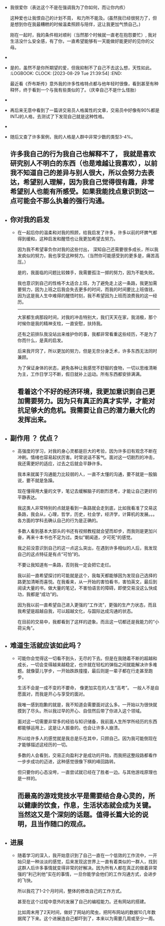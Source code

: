- 我很爱你（表达这个不是在强调我为了你如何，而让你内疚）
  
  这种爱也让我恨自己的计划不周， 和力所不能及。(虽然我已经很努力了，但是想到你在我最糟糕的时候温柔照顾与陪伴，这让我更加气愤自己。)
  
  刚在一起时，我的条件相对顺利（当然那个时候就一直老在抱怨要忙）, 我对生活没什么安全感，有了你，一直希望能够有一天能做好能更好的见你的父母。
-
- 是的，虽然不是你所期望的爱，但我抑制不了自己不去这么想，天性如此。 
  :LOGBOOK:
  CLOCK: [2023-08-29 Tue 21:39:54]
  :END:
  
  最近看《乔布斯传》意外我的许多性格特点都与他年轻时很像，看到甚至有种释怀，终于看到一个与我有些类似的了。（庆幸自己不是什么怪胎）
-
- 再后来无意中看到了一篇讲交易员人格属性的文章，交易员中好像有90%都是INTJ的人格，去测试了下发现自己就是这种性格。
-
- 随后又查了许多案例，我的人格是人群中非常少数的类型3-4%。
  
  许多我自己的行为我自己也解释不了， 我就是喜欢研究别人不明白的东西（也是难越让我喜欢），以前我不知道自己的差异与别人很大，所以会努力去表达，希望别人理解，因为我自己觉得很有趣，非常希望别人也能有所感受。如果我能找点意识到这一点可能会不那么执着的强行沟通。
  ---
- ## 你对我的启发
	- 在一起后你的温柔和对我的照顾，给我启发了许多，许多以前的坏脾气都得到缓和，这种启发和醒悟也让我更加希望去努力。
	  
	  因为我不希望辜负你对我的这些付出， 深知自己还需要很多成长，所以我发疯似的努力，我也享受这种努力。（当然你可能感受到的更多是，痛苦高压。）
	  
	  是的，我面临的问题比较棘手，我需要孤注一掷的努力，因为不能失败。
	  
	  我也意识到自己的性格不太适合上班，为了避免走上这一条路，我更加需要努力，因为上班之后我会失去更多的时间，而我的时间要比上班值钱，因为这是我人生中难得的醒悟时刻，我不希望因为上班而浪费我的这一经历。
	  
	  ---
	  大家都生病那段时间，对我的冲击特别大，我们天天在家，我消极，那个时候你是我的精神支柱，一直安慰，扶持我。
	  
	  还有之前排队我没站出来维护你的事，我都非常看重这些经历，不是为了你而什么，是真的启发。
	  
	  后来我开窍了，所以更加的努力，但是无奈分身乏术，许多东西无法同时兼顾。
	  
	  为了保证身体的状态，避免各种让我感觉不舒服的食物，一切以思维清晰为主，工作日学习不断，假日就补上运动。所有东西都安排满满。
	  
	  看着这个不好的经济环境，我更加意识到自己更加需要努力。因为只有真正的真才实学，才能对抗足够大的危机。我需要让自己的潜力最大化的发挥出来。
	  ---
- ## 副作用 ？ 优点？
	- 高强度的学习，对我的身心灵都是巨大的考验，因为许多旧有观念不断在冲刷。情绪也容易起伏厉害。时常说话不客气。面对这一切剧烈的冲击，我还需更好的适应，过去之后就会平静许多。
	  
	  我本来就属于沟通能力比较弱的人，一直不太懂的沟通，要不就是一股脑说，要不就是急躁。
	  
	  现在懂得用大量的文字，笔记去缓解脑子的剧烈思考，才能让自己更好的平静表达。
	  
	  我这类人非常特别的点就是看到一条路就会走到底，比如我看准了交易这条路，我会从，心理，哲学，历史，社会学，经济学，计算机的发展。。。各方面的学科去确认自己的行为是正确的。
	  
	  多数人看到基本大部头的书还有视频教程就会望而却步，而我则是更加兴奋，再来十本书也不足为过。类似”朝闻道，夕可死“的感觉。
	  
	  我之前没意识到自己的这一点这么突出，在遇到许多相似的人后，我发现自己的这点特征是有点“可怕”的。
	  
	  不要让我知道有一条路，否则我一定会把它走烂。
	  
	  我以前一直希望探讨的可能就是这个，我每天都能够因为发现自己选择的路更加清晰而喜悦。在我看来，从一开始的害怕看书，害怕英文，最后到阅读大量的书，做大量的笔记，不害怕语言的障碍，即使交易没这么快成功，我都是“成功”的。
	  
	  因为我以前一直希望自己进入更强的“工作流”，更强的生产力状态，而且我希望是超越自我，可以超越文化，与国际达成沟通的状态。
	  
	  在目前的交易中，我都看到了这样的迹象。而且这一切都还是我能力的“小荷尖角”。
- ## 难道生活就应该如此吗？
	- 可能你会觉得这一切看不到头，无尽的下去。但是在我随着不断的超越和成长，一切会变得越来越稳定，也许就在轻松的弹指之间就能解决许多难题。就像婴儿学步，一开始跌跌撞撞，最后则是一辈子都在行走甚至跑步。
	  
	  生活不会是一成不变的不要命， 像更加实在的人生“高考”。 一般人不是自愿面对，而我是开心与享受的面对。
	  
	  我唯一感到抱歉的就是，我不知道会需要面对这么多。一开始以为很快就摸到了尽头。所以我过早的开心、自信然后带了你进入这个领域。
	  
	  面对这一切需要非常多的经验与知识储备，我前面人生所学所经历的东西都能够运用上，这是让人振奋的。也会让许多人崩溃。
	  
	  所以给许多人的感觉就是我总是乐在其中，只顾自己。因为我可能倒现在才能够描述这经历的一切。
	  
	  多数的人会看到，交易正向盈利才是成功的开始，而我把这整段路都看作一步步成功的迈进，这种感觉很像下棋的峰回路转。
	  
	  但只要你的心态没垮，一直尝试就已经在了胜者一边。与其他游戏原理也是一样的。
	  
	  而最高的游戏竞技水平是需要结合身心灵的，所以健康的饮食，作息，生活状态就会成为关键。当然这又是个深刻的话题。值得长篇大论的说明，且当作随口的观点。
	  ---
- ## 进展
	- 随着学习的深入，我开始意识到了自己一直在一个低效的工作流中，一开始只是一种淡淡的感觉，后来发现这世界上一直有着类似的一群人，找到这群人后许多事情就变得非常的好解决。因为所有人都在真正的做着非常强的“利己利他”实在的事情，一旦你能学会他们的工作沟通方式，会进步的飞快。
	  
	  所以我花了1-2个月时间，整体的修改自己的工作方式。
	  
	  甚至在这个过程中意外的发展了自己的编程能力。还有网站的搭建。
	  
	  比如周末用了2天时间，做好了网站的爬虫，把阿布网站的数据10几年数据爬了下来。这个进展连自己都吓到了，本来以为需要几周或至少一周。